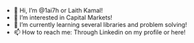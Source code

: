 - 👋 Hi, I’m @1ai7h or Laith Kamal! 
- 👀 I’m interested in Capital Markets! 
- 🌱 I’m currently learning several libraries and problem solving!
- 📫 How to reach me: Through Linkedin on my profile or here! 

<!---
1ai7h/1ai7h is a ✨ special ✨ repository because its `README.md` (this file) appears on your GitHub profile.
You can click the Preview link to take a look at your changes.
--->
